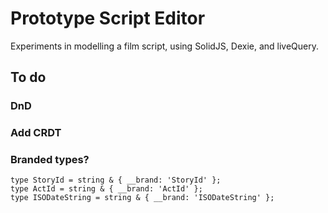 # Prototype Script Editor

Experiments in modelling a film script, using SolidJS, Dexie, and liveQuery.

## To do

### DnD

### Add CRDT

### Branded types?

    type StoryId = string & { __brand: 'StoryId' };
    type ActId = string & { __brand: 'ActId' };
    type ISODateString = string & { __brand: 'ISODateString' };
